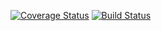 [![Coverage Status](https://coveralls.io/repos/github/awye765/takeaway-challenge/badge.svg?branch=master)](https://coveralls.io/github/awye765/takeaway-challenge?branch=master) [![Build Status](https://travis-ci.org/awye765/takeaway-challenge.svg?branch=master)](https://travis-ci.org/awye765/takeaway-challenge)
